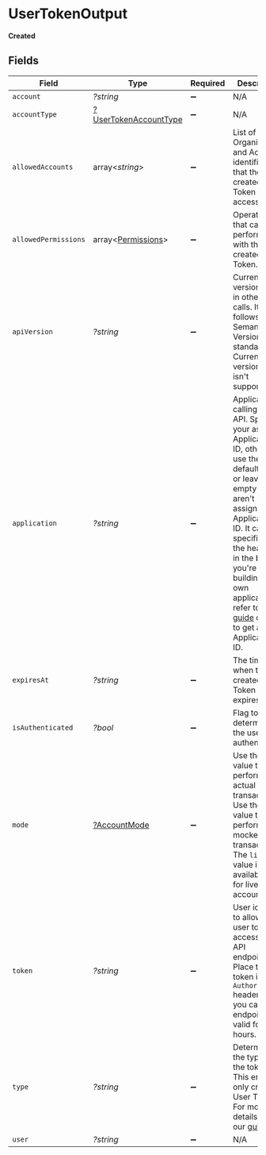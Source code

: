 # UserTokenOutput

**Created**



## Fields

| Field                                                                                                                                                                                                                                                                                                                                                                    | Type                                                                                                                                                                                                                                                                                                                                                                     | Required                                                                                                                                                                                                                                                                                                                                                                 | Description                                                                                                                                                                                                                                                                                                                                                              | Example                                                                                                                                                                                                                                                                                                                                                                  |
| ------------------------------------------------------------------------------------------------------------------------------------------------------------------------------------------------------------------------------------------------------------------------------------------------------------------------------------------------------------------------ | ------------------------------------------------------------------------------------------------------------------------------------------------------------------------------------------------------------------------------------------------------------------------------------------------------------------------------------------------------------------------ | ------------------------------------------------------------------------------------------------------------------------------------------------------------------------------------------------------------------------------------------------------------------------------------------------------------------------------------------------------------------------ | ------------------------------------------------------------------------------------------------------------------------------------------------------------------------------------------------------------------------------------------------------------------------------------------------------------------------------------------------------------------------ | ------------------------------------------------------------------------------------------------------------------------------------------------------------------------------------------------------------------------------------------------------------------------------------------------------------------------------------------------------------------------ |
| `account`                                                                                                                                                                                                                                                                                                                                                                | *?string*                                                                                                                                                                                                                                                                                                                                                                | :heavy_minus_sign:                                                                                                                                                                                                                                                                                                                                                       | N/A                                                                                                                                                                                                                                                                                                                                                                      | 64b04d6d198ce11d0d64ca2a                                                                                                                                                                                                                                                                                                                                                 |
| `accountType`                                                                                                                                                                                                                                                                                                                                                            | [?UserTokenAccountType](../../models/shared/UserTokenAccountType.md)                                                                                                                                                                                                                                                                                                     | :heavy_minus_sign:                                                                                                                                                                                                                                                                                                                                                       | N/A                                                                                                                                                                                                                                                                                                                                                                      | account                                                                                                                                                                                                                                                                                                                                                                  |
| `allowedAccounts`                                                                                                                                                                                                                                                                                                                                                        | array<*string*>                                                                                                                                                                                                                                                                                                                                                          | :heavy_minus_sign:                                                                                                                                                                                                                                                                                                                                                       | List of Organization and Account identifiers that the created User Token has access to.                                                                                                                                                                                                                                                                                  |                                                                                                                                                                                                                                                                                                                                                                          |
| `allowedPermissions`                                                                                                                                                                                                                                                                                                                                                     | array<[Permissions](../../models/shared/Permissions.md)>                                                                                                                                                                                                                                                                                                                 | :heavy_minus_sign:                                                                                                                                                                                                                                                                                                                                                       | Operations that can be performed with the created User Token.                                                                                                                                                                                                                                                                                                            |                                                                                                                                                                                                                                                                                                                                                                          |
| `apiVersion`                                                                                                                                                                                                                                                                                                                                                             | *?string*                                                                                                                                                                                                                                                                                                                                                                | :heavy_minus_sign:                                                                                                                                                                                                                                                                                                                                                       | Current API version to use in other API calls. It follows Semantic Versioning standard. Currently the versioning isn't supported.                                                                                                                                                                                                                                        | 1.0.0                                                                                                                                                                                                                                                                                                                                                                    |
| `application`                                                                                                                                                                                                                                                                                                                                                            | *?string*                                                                                                                                                                                                                                                                                                                                                                | :heavy_minus_sign:                                                                                                                                                                                                                                                                                                                                                       | Application ID calling the API. Specify your assigned Application ID, otherwise, use the default value or leave it empty if you aren't assigned any Application ID. It can be specified in the header or in the body. If you're building your own application, refer to our [guide](https://developer.exactpay.com/docs/authentication) on how to get an Application ID. | admin-pwa                                                                                                                                                                                                                                                                                                                                                                |
| `expiresAt`                                                                                                                                                                                                                                                                                                                                                              | *?string*                                                                                                                                                                                                                                                                                                                                                                | :heavy_minus_sign:                                                                                                                                                                                                                                                                                                                                                       | The time when the created User Token expires.                                                                                                                                                                                                                                                                                                                            | 2023-07-13T20:37:37.088Z                                                                                                                                                                                                                                                                                                                                                 |
| `isAuthenticated`                                                                                                                                                                                                                                                                                                                                                        | *?bool*                                                                                                                                                                                                                                                                                                                                                                  | :heavy_minus_sign:                                                                                                                                                                                                                                                                                                                                                       | Flag to determine if the user is authenticated.                                                                                                                                                                                                                                                                                                                          | true                                                                                                                                                                                                                                                                                                                                                                     |
| `mode`                                                                                                                                                                                                                                                                                                                                                                   | [?AccountMode](../../models/shared/AccountMode.md)                                                                                                                                                                                                                                                                                                                       | :heavy_minus_sign:                                                                                                                                                                                                                                                                                                                                                       | Use the `live` value to perform actual transactions. Use the `test` value to perform mocked transactions. The `live` value is available only for live accounts.                                                                                                                                                                                                          | live                                                                                                                                                                                                                                                                                                                                                                     |
| `token`                                                                                                                                                                                                                                                                                                                                                                  | *?string*                                                                                                                                                                                                                                                                                                                                                                | :heavy_minus_sign:                                                                                                                                                                                                                                                                                                                                                       | User identity to allow the user to access other API endpoints. Place this token in the `Authorization` header when you call other endpoints. It's valid for 2 hours.                                                                                                                                                                                                     | 4b757cf8f34660db39e26b147bd2c830e2439e86c068eb6e2bbf488c619ce75ed6b92b78b4edf02d                                                                                                                                                                                                                                                                                         |
| `type`                                                                                                                                                                                                                                                                                                                                                                   | *?string*                                                                                                                                                                                                                                                                                                                                                                | :heavy_minus_sign:                                                                                                                                                                                                                                                                                                                                                       | Determines the type of the token. This endpoint only creates User Tokens. For more details, check our [guide](https://developer.exactpay.com/docs/Authentication).                                                                                                                                                                                                       | user                                                                                                                                                                                                                                                                                                                                                                     |
| `user`                                                                                                                                                                                                                                                                                                                                                                   | *?string*                                                                                                                                                                                                                                                                                                                                                                | :heavy_minus_sign:                                                                                                                                                                                                                                                                                                                                                       | N/A                                                                                                                                                                                                                                                                                                                                                                      | 64b04d6d198ce11d0d64ca2a                                                                                                                                                                                                                                                                                                                                                 |